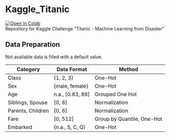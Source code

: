 # Kaggle_Titanic
[![Open In Colab](https://colab.research.google.com/assets/colab-badge.svg)](https://colab.research.google.com/github/tobiaaa/Kaggle_Titanic/)
\
Repository for Kaggle Challenge "Titanic - Machine Learning from Disaster"


## Data Preparation
Not available data is filled with a default value.

| Category          | Data Format      | Method                     |
|-------------------|------------------|----------------------------|
| Class             | {1, 2, 3}        | One-Hot                    |
| Sex               | {male, female}   | One-Hot                    |
| Age               | n.a., [0.83, 88] | Grouped One Hot            |
| Siblings, Spouse  | [0, 8]           | Normalization              |
| Parents, Children | [0, 6]           | Normalization              |
| Fare              | [0, 512]         | Group by Quantile, One-Hot |
| Embarked          | {n.a., S, C, Q}  | One-Hot                    |

